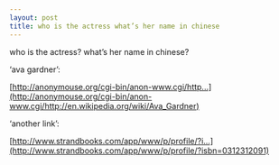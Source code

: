 ```yaml
---
layout: post
title: who is the actress what’s her name in chinese
---
```


who is the actress? what’s her name in chinese?

‘ava gardner’:

[http://anonymouse.org/cgi-bin/anon-www.cgi/http...](http://anonymouse.org/cgi-bin/anon-www.cgi/http://en.wikipedia.org/wiki/Ava_Gardner)

‘another link’:

[http://www.strandbooks.com/app/www/p/profile/?i...](http://www.strandbooks.com/app/www/p/profile/?isbn=0312312091)
